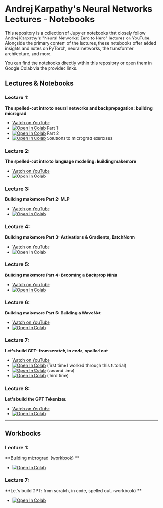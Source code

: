 # Andrej Karpathy's Neural Networks Lectures - Notebooks

This repository is a collection of Jupyter notebooks that closely follow Andrej Karpathy's "Neural Networks: Zero to Hero" lectures on YouTube. Alongside the primary content of the lectures, these notebooks offer added insights and notes on PyTorch, neural networks, the transformer architecture, and more.

You can find the notebooks directly within this repository or open them in Google Colab via the provided links.

## Lectures & Notebooks

### Lecture 1:

**The spelled-out intro to neural networks and backpropagation: building micrograd**

- [Watch on YouTube](https://www.youtube.com/watch?v=VMj-3S1tku0)
- [![Open In Colab](https://colab.research.google.com/assets/colab-badge.svg)](https://colab.research.google.com/drive/1QNZHptdphzZ8BzlYdaRX2IylzONCo3sH?usp=sharing) Part 1
- [![Open In Colab](https://colab.research.google.com/assets/colab-badge.svg)](https://colab.research.google.com/drive/1rBHNN8qIrCGVIKMilnD-rFmKfMX_PRXa?usp=sharing) Part 2
- [![Open In Colab](https://colab.research.google.com/assets/colab-badge.svg)](https://colab.research.google.com/drive/1cLkwbDNcNGoZGDc_7Fepbt3BplCXT21w?usp=sharing) Solutions to micrograd exercises

### Lecture 2:

**The spelled-out intro to language modeling: building makemore**

- [Watch on YouTube](https://www.youtube.com/watch?v=PaCmpygFfXo)
- [![Open In Colab](https://colab.research.google.com/assets/colab-badge.svg)](https://colab.research.google.com/drive/1Lxg8oGpjyPew-XNxIrbiKV6inXViHsW3?usp=sharing)

### Lecture 3:

**Building makemore Part 2: MLP**

- [Watch on YouTube](https://www.youtube.com/watch?v=TCH_1BHY58I)
- [![Open In Colab](https://colab.research.google.com/assets/colab-badge.svg)](https://colab.research.google.com/drive/1et9dveI0yxyfjQcQIwc4ww5sTHYPQX9H?usp=sharing)

### Lecture 4:

**Building makemore Part 3: Activations & Gradients, BatchNorm**

- [Watch on YouTube](https://www.youtube.com/watch?v=P6sfmUTpUmc)
- [![Open In Colab](https://colab.research.google.com/assets/colab-badge.svg)](https://colab.research.google.com/drive/1juQy8L6gBxgHjP5nL8p4P9C0SIrOYKci?usp=sharing)

### Lecture 5:

**Building makemore Part 4: Becoming a Backprop Ninja**

- [Watch on YouTube](https://www.youtube.com/watch?v=q8SA3rM6ckI)
- [![Open In Colab](https://colab.research.google.com/assets/colab-badge.svg)](https://colab.research.google.com/drive/1pXO9YsIIAfChJZRGgMfj2L2W3y94hi1N?usp=sharing)

### Lecture 6:

**Building makemore Part 5: Building a WaveNet**

- [Watch on YouTube](https://www.youtube.com/watch?v=t3YJ5hKiMQ0)
- [![Open In Colab](https://colab.research.google.com/assets/colab-badge.svg)](https://colab.research.google.com/drive/1RDP0EzBZRGm-yT5SSYO42QagZrmNDLXJ?usp=sharing)

### Lecture 7:

**Let's build GPT: from scratch, in code, spelled out.**

- [Watch on YouTube](https://www.youtube.com/watch?v=kCc8FmEb1nY)
- [![Open In Colab](https://colab.research.google.com/assets/colab-badge.svg)](https://colab.research.google.com/drive/1C-tKfkBFae0uLwwgf6tz6YVa9QyOlQ3N?usp=sharing) (first time I worked through this tutorial)
- [![Open In Colab](https://colab.research.google.com/assets/colab-badge.svg)](https://colab.research.google.com/drive/10GUohZx-AKpMDrFOgxnGO471vCIAUKNS?usp=sharing) (second time)
- [![Open In Colab](https://colab.research.google.com/assets/colab-badge.svg)](https://colab.research.google.com/drive/1wmDk5q_OatuitE9TeEK2A1FzWPESIA2P?usp=sharing) (third time)

### Lecture 8:

**Let's build the GPT Tokenizer.**

- [Watch on YouTube](https://www.youtube.com/watch?v=zduSFxRajkE)
- [![Open In Colab](https://colab.research.google.com/assets/colab-badge.svg)](https://colab.research.google.com/drive/1zoChlBxqCoFhhzU7LgSB5B35epXbNabO?usp=sharing)

---

## Workbooks

### Lecture 1:

**Building micrograd: (workbook) **

- [![Open In Colab](https://colab.research.google.com/assets/colab-badge.svg)](https://colab.research.google.com/drive/1XvWK6QqOG9io6evGNGiiFOPphJCajDZ1?usp=sharing)

### Lecture 7:

**Let's build GPT: from scratch, in code, spelled out. (workbook) **

- [![Open In Colab](https://colab.research.google.com/assets/colab-badge.svg)](https://colab.research.google.com/drive/1HbL_ZG2rbbFua4nC_8hlrDbKh6UCR7Ru?usp=sharing)
